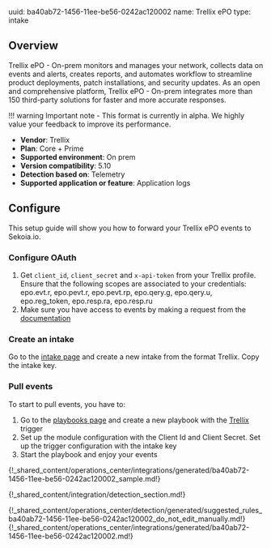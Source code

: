 uuid: ba40ab72-1456-11ee-be56-0242ac120002
name: Trellix ePO
type: intake

## Overview

Trellix ePO - On-prem monitors and manages your network, collects data on events and alerts, creates reports, and automates workflow to streamline product deployments, patch installations, and security updates. As an open and comprehensive platform, Trellix ePO - On-prem integrates more than 150 third-party solutions for faster and more accurate responses.

!!! warning
    Important note - This format is currently in alpha. We highly value your feedback to improve its performance.


- **Vendor**: Trellix
- **Plan**: Core + Prime
- **Supported environment**: On prem
- **Version compatibility**: 5.10
- **Detection based on**: Telemetry
- **Supported application or feature**: Application logs	


## Configure

This setup guide will show you how to forward your Trellix ePO events to Sekoia.io.

### Configure OAuth

1. Get `client_id`, `client_secret` and `x-api-token` from your Trellix profile. Ensure that the following scopes are associated to your credentials: epo.evt.r, epo.pevt.r, epo.pevt.rp, epo.qery.g, epo.qery.u, epo.reg_token, epo.resp.ra, epo.resp.ru
2. Make sure you have access to events by making a request from the [documentation](https://developer.manage.trellix.com/mvision/apis/v2-events)

### Create an intake

Go to the [intake page](https://app.sekoia.io/operations/intakes) and create a new intake from the format Trellix. Copy the intake key.

### Pull events

To start to pull events, you have to:

1. Go to the [playbooks page](https://app.sekoia.io/operations/playbooks) and create a new playbook with the [Trellix](../../../automate/library/trellix.md) trigger
2. Set up the module configuration with the Client Id and Client Secret. Set up the trigger configuration with the intake key
3. Start the playbook and enjoy your events

{!_shared_content/operations_center/integrations/generated/ba40ab72-1456-11ee-be56-0242ac120002_sample.md!}


{!_shared_content/integration/detection_section.md!}

{!_shared_content/operations_center/detection/generated/suggested_rules_ba40ab72-1456-11ee-be56-0242ac120002_do_not_edit_manually.md!}
{!_shared_content/operations_center/integrations/generated/ba40ab72-1456-11ee-be56-0242ac120002.md!}

